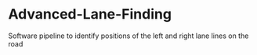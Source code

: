 # Advanced-Lane-Finding
Software pipeline to identify positions of the left and right lane lines on the road
